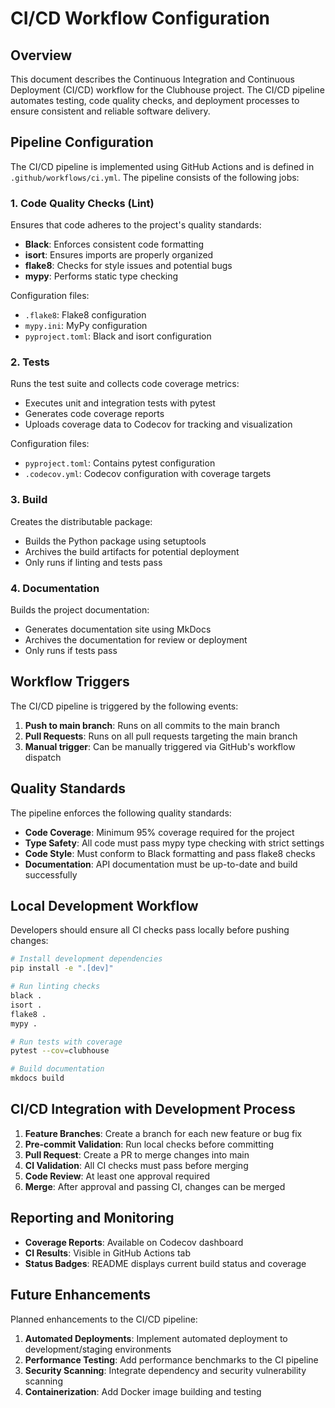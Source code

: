# CI/CD Workflow Configuration

## Overview

This document describes the Continuous Integration and Continuous Deployment (CI/CD) workflow for the Clubhouse project. The CI/CD pipeline automates testing, code quality checks, and deployment processes to ensure consistent and reliable software delivery.

## Pipeline Configuration

The CI/CD pipeline is implemented using GitHub Actions and is defined in `.github/workflows/ci.yml`. The pipeline consists of the following jobs:

### 1. Code Quality Checks (Lint)

Ensures that code adheres to the project's quality standards:

- **Black**: Enforces consistent code formatting
- **isort**: Ensures imports are properly organized
- **flake8**: Checks for style issues and potential bugs
- **mypy**: Performs static type checking

Configuration files:
- `.flake8`: Flake8 configuration
- `mypy.ini`: MyPy configuration
- `pyproject.toml`: Black and isort configuration

### 2. Tests

Runs the test suite and collects code coverage metrics:

- Executes unit and integration tests with pytest
- Generates code coverage reports
- Uploads coverage data to Codecov for tracking and visualization

Configuration files:
- `pyproject.toml`: Contains pytest configuration
- `.codecov.yml`: Codecov configuration with coverage targets

### 3. Build

Creates the distributable package:

- Builds the Python package using setuptools
- Archives the build artifacts for potential deployment
- Only runs if linting and tests pass

### 4. Documentation

Builds the project documentation:

- Generates documentation site using MkDocs
- Archives the documentation for review or deployment
- Only runs if tests pass

## Workflow Triggers

The CI/CD pipeline is triggered by the following events:

1. **Push to main branch**: Runs on all commits to the main branch
2. **Pull Requests**: Runs on all pull requests targeting the main branch
3. **Manual trigger**: Can be manually triggered via GitHub's workflow dispatch

## Quality Standards

The pipeline enforces the following quality standards:

- **Code Coverage**: Minimum 95% coverage required for the project
- **Type Safety**: All code must pass mypy type checking with strict settings
- **Code Style**: Must conform to Black formatting and pass flake8 checks
- **Documentation**: API documentation must be up-to-date and build successfully

## Local Development Workflow

Developers should ensure all CI checks pass locally before pushing changes:

```bash
# Install development dependencies
pip install -e ".[dev]"

# Run linting checks
black .
isort .
flake8 .
mypy .

# Run tests with coverage
pytest --cov=clubhouse

# Build documentation
mkdocs build
```

## CI/CD Integration with Development Process

1. **Feature Branches**: Create a branch for each new feature or bug fix
2. **Pre-commit Validation**: Run local checks before committing
3. **Pull Request**: Create a PR to merge changes into main
4. **CI Validation**: All CI checks must pass before merging
5. **Code Review**: At least one approval required
6. **Merge**: After approval and passing CI, changes can be merged

## Reporting and Monitoring

- **Coverage Reports**: Available on Codecov dashboard
- **CI Results**: Visible in GitHub Actions tab
- **Status Badges**: README displays current build status and coverage

## Future Enhancements

Planned enhancements to the CI/CD pipeline:

1. **Automated Deployments**: Implement automated deployment to development/staging environments
2. **Performance Testing**: Add performance benchmarks to the CI pipeline
3. **Security Scanning**: Integrate dependency and security vulnerability scanning
4. **Containerization**: Add Docker image building and testing
